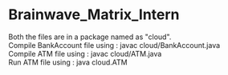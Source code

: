 # Brainwave_Matrix_Intern
Both the files are in a package named as "cloud".
<br>
Compile BankAccount file using : javac cloud/BankAccount.java
<br>
Compile ATM file using : javac cloud/ATM.java
<br>
Run ATM file using : java cloud.ATM
